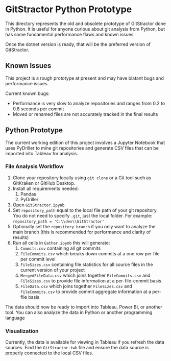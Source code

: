 # GitStractor Python Prototype

This directory represents the old and obsolete prototype of GitStractor done in Python. It is useful for anyone curious about git analysis from Python, but has some fundamental performance flaws and known issues.

Once the dotnet version is ready, that will be the preferred version of GitStractor.

## Known Issues

This project is a rough prototype at present and may have blatant bugs and performance issues.

Current known bugs:

- Performance is very slow to analyze repositories and ranges from 0.2 to 0.8 seconds per commit
- Moved or renamed files are not accurately tracked in the final results

## Python Prototype

The current working edition of this project involves a Jupyter Notebook that uses PyDriller to mine git repositories and generate CSV files that can be imported into Tableau for analysis.

### File Analysis Workflow

1. Clone your repository locally using `git clone` or a Git tool such as GitKraken or GitHub Desktop.
2. Install all requirements needed:
   1. Pandas
   2. PyDriller
3. Open `GitStractor.ipynb`
4. Set `repository_path` equal to the local file path of your git repository. You do not need to specify `.git`, just the local folder. For example: `repository_path = 'C:\\dev\\GitStractor'`
5. Optionally set the `repository_branch` if you only want to analyze the main branch (this is recommended for performance and clarity of results)
6. Run all cells in `Gather.ipynb` this will generate:
   1. `Commits.csv` containing all git commits
   2. `FileCommits.csv` which breaks down commits at a one row per file per commit level
   3. `FileSizes.csv` containing file statistics for all source files in the current version of your project
   4. `MergedFileData.csv` which joins together `FileCommits.csv` and `FileSizes.csv` to provide file information at a per-file-commit basis
   5. `FileData.csv` which joins together `FileSizes.csv` and `FileCommits.csv` to provide commit aggregate information at a per-file basis

The data should now be ready to import into Tableau, Power BI, or another tool. You can also analyze the data in Python or another programming language

### Visualization

Currently, the data is available for viewing in Tableau if you refresh the data sources. Find the `GitStractor.twb` file and ensure the data source is properly connected to the local CSV files.

